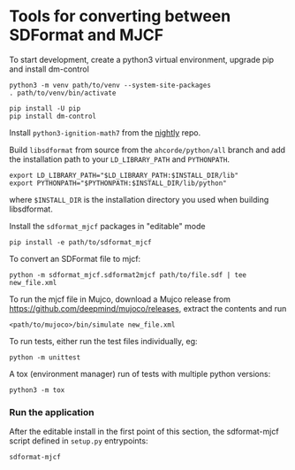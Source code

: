 # Tools for converting between SDFormat and MJCF

To start development, create a python3 virtual environment, upgrade pip and
install dm-control

```
python3 -m venv path/to/venv --system-site-packages
. path/to/venv/bin/activate

pip install -U pip
pip install dm-control
```

Install `python3-ignition-math7` from the
[nightly](https://gazebosim.org/docs/all/release#type-of-releases) repo.

Build `libsdformat` from source from the `ahcorde/python/all` branch and add
the installation path to your `LD_LIBRARY_PATH` and `PYTHONPATH`.

```
export LD_LIBRARY_PATH="$LD_LIBRARY_PATH:$INSTALL_DIR/lib"
export PYTHONPATH="$PYTHONPATH:$INSTALL_DIR/lib/python"
```

where `$INSTALL_DIR` is the installation directory you used when building
libsdformat.

Install the `sdformat_mjcf` packages in "editable" mode

```
pip install -e path/to/sdformat_mjcf
```

To convert an SDFormat file to mjcf:

```
python -m sdformat_mjcf.sdformat2mjcf path/to/file.sdf | tee new_file.xml
```

To run the mjcf file in Mujco, download a Mujco release from https://github.com/deepmind/mujoco/releases,
extract the contents and run

```
<path/to/mujoco>/bin/simulate new_file.xml
```

To run tests, either run the test files individually, eg:

```
python -m unittest
```

A tox (environment manager) run of tests with multiple python versions:

    python3 -m tox

### Run the application

After the editable install in the first point of this section, the sdformat-mjcf
script defined in `setup.py` entrypoints:

    sdformat-mjcf
